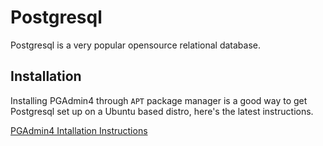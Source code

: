 # Postgresql

Postgresql is a very popular opensource relational database.

## Installation

Installing PGAdmin4 through `APT` package manager is a good way to get Postgresql set up on a Ubuntu based distro, here's the latest instructions.

<a href="https://www.pgadmin.org/download/pgadmin-4-apt/" target="_blank" class="md-button">PGAdmin4 Intallation Instructions</a>